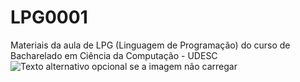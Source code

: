 # LPG0001
Materiais da aula de LPG (Linguagem de Programação) do curso de Bacharelado em Ciência da Computação - UDESC
	![Texto alternativo opcional se a imagem não carregar](https://miro.medium.com/max/2560/1*lbHWFqfTzKdvcPDs3c-bpA.jpeg)
